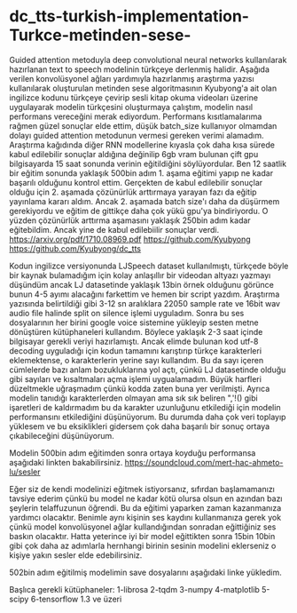 # dc_tts-turkish-implementation-Turkce-metinden-sese-
Guided attention metoduyla deep convolutional neural networks kullanılarak hazırlanan text to speech modelinin türkçeye derlenmiş halidir.
Aşağıda verilen konvolüsyonel ağları yardımıyla hazırlanmış araştırma yazısı kullanılarak oluşturulan metinden sese algoritmasının Kyubyong'a ait olan ingilizce kodunu türkçeye çevirip sesli kitap okuma videoları üzerine uygulayarak modelin türkçesini oluşturmaya çalıştım, modelin nasıl performans vereceğini merak ediyordum. Performans kısıtlamalarıma rağmen güzel sonuçlar elde ettim, düşük batch_size kullanıyor olmamdan dolayı guided attention metodunun vermesi gereken verimi alamadım. Araştırma kağıdında diğer RNN modellerine kıyasla çok daha kısa sürede kabul edilebilir sonuçlar aldığına değinilip 6gb vram bulunan çift gpu bilgisayarda 15 saat sonunda verinin eğitildiğini söylüyordular.
Ben 12 saatlik bir eğitim sonunda yaklaşık 500bin adım 1. aşama eğitimi yapıp ne kadar başarılı olduğunu kontrol ettim. Gerçekten de kabul edilebilir sonuçlar olduğu için 2. aşamada çözünürlük arttırmaya yarayan fazı da eğitip yayınlama kararı aldım. Ancak 2. aşamada batch size'ı daha da düşürmem gerekiyordu ve eğitim de gittikçe daha çok yükü gpu'ya bindiriyordu. O yüzden çözünürlük arttırma aşamasını yaklaşık 250bin adım kadar eğitebildim. Ancak yine de kabul edilebiilir sonuçlar verdi.
https://arxiv.org/pdf/1710.08969.pdf
https://github.com/Kyubyong
https://github.com/Kyubyong/dc_tts

Kodun ingilizce versiyonunda LJSpeech dataset kullanılmıştı, türkçede böyle bir kaynak bulamadığım için kolay anlaşıllır bir videodan altyazı yazmayı düşündüm ancak LJ datasetinde yaklaşık 13bin örnek olduğunu görünce bunun 4-5 ayımı alacağını farkettim ve hemen bir script yazdım.
Araştırma yazısında belirtildiği gibi 3-12 sn aralıklara 22050 sample rate ve 16bit wav audio file halinde split on silence işlemi uyguladım. Sonra bu ses dosyalarının her birini google voice sistemine yükleyip sesten metne dönüştüren kütüphaneleri kullandım. Böylece yaklaşık 2-3 saat içinde bilgisayar gerekli veriyi hazırlamıştı. Ancak elimde bulunan kod utf-8 decoding uyguladığı için kodun tamamını karıştırıp türkçe karakterleri eklemektense, o karakterlerin yerine sayı kullandım. Bu da sayı içeren cümlelerde bazı anlam bozukluklarına yol açtı, çünkü LJ datasetinde olduğu gibi sayıları ve kısaltmaları açma işlemi uygualamadım. Büyük harfleri düzeltmekle uğraşmadım çünkü kodda zaten buna yer verilmişti. Ayrıca modelin tanıdığı karakterlerden olmayan ama sık sık beliren ",'!() gibi işaretleri de kaldırmadım bu da karakter uzunluğunu etkilediği için modelin performansını etkilediğini düşünüyorum. Bu durumda daha çok veri toplayıp yüklesem ve bu eksiklikleri gidersem çok daha başarılı bir sonuç ortaya çıkabileceğini düşünüyorum.

Modelin 500bin adım eğitimden sonra ortaya koyduğu performansa aşağıdaki linkten bakabilirsiniz.
https://soundcloud.com/mert-hac-ahmeto-lu/sesler

Eğer siz de kendi modelinizi eğitmek istiyorsanız, sıfırdan başlamamanızı tavsiye ederim çünkü bu model ne kadar kötü olursa olsun en azından bazı şeylerin telaffuzunun öğrendi. Bu da eğitimi yaparken zaman kazanmanıza yardımcı olacaktır. Benimle aynı kişinin ses kaydını kullanmanıza gerek yok çünkü model konvolüsyonel ağlar kullandığından sonradan eğittiğiniz ses baskın olacaktır. Hatta yeterince iyi bir model eğittikten sonra 15bin 10bin gibi çok daha az adımlarla hernhangi birinin sesinin modelini eklerseniz o kişiye yakın sesler elde edebilirsiniz.

502bin adım eğitilmiş modelimin save dosyalarını aşağıdaki linke yükledim.


Başlıca gerekli kütüphaneler:
  1-librosa
  2-tqdm
  3-numpy
  4-matplotlib
  5-scipy
  6-tensorflow 1.3 ve üzeri

